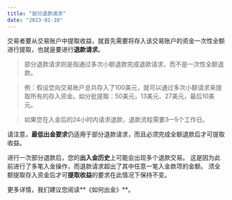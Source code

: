 ```yaml
---
title: "部分退款请求"
date: "2023-01-10"
---
```


交易者要从交易账户中提取收益，就首先需要将存入该交易账户的资金一次性全额进行提取，也就是要进行**退款请求**。

> 部分退款请求则是指通过多次小额退款完成退款请求，而不是一次性全额退款。

> 例：假设您向交易账户总共存入了100美元，就可以通过多次小额请求来提取所有的存入资金。如分批提取：50美元，13美元、27美元，最后10美元。

> 如果您在入金后的24小时内请求退款，退款流程需要3—5个工作日。

请注意，**最低出金要求**仍适用于部分退款请求，而且必须完成全额退款后才可提取收益。

进行一次部分退款后，您的**出入金历史**上可能会出现多个退款交易。 这是因为此前进行了多笔入金操作，而退款请求超出了其中任意一笔入金款项的金额。 须全额提取存入资金后才可**提取收益**的要求在此情况下保持不变。

更多详情，我们建议您阅读**《如何出金》**。
